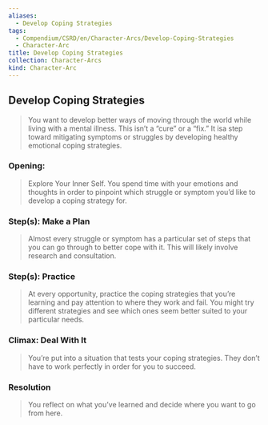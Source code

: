```yaml
---
aliases:
  - Develop Coping Strategies
tags:
  - Compendium/CSRD/en/Character-Arcs/Develop-Coping-Strategies
  - Character-Arc
title: Develop Coping Strategies
collection: Character-Arcs
kind: Character-Arc
---
```

## Develop Coping Strategies
>You want to develop better ways of moving through the world while living with a mental illness. This isn’t a “cure” or a “fix.” It isa step toward mitigating symptoms or struggles by developing healthy emotional coping strategies.

### Opening:
>Explore Your Inner Self. You spend time with your emotions and thoughts in order to pinpoint which struggle or symptom you’d like to develop a coping strategy for.
### Step(s): Make a Plan
>Almost every struggle or symptom has a particular set of steps that you can go through to better cope with it. This will likely involve research and consultation.
### Step(s): Practice
>At every opportunity, practice the coping strategies that you’re learning and pay attention to where they work and fail. You might try different strategies and see which ones seem better suited to your particular needs.

### Climax: Deal With It
>You’re put into a situation that tests your coping strategies. They don’t have to work perfectly in order for you to succeed.

### Resolution 
>You reflect on what you’ve learned and decide where you want to go from here.